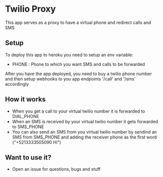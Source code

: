 # Twilio Proxy

This app serves as a proxy to have a virtual phone and redirect calls and SMS

## Setup

To deploy this app to heroku you need to setup an env variable:

 * PHONE : Phone to which you want SMS and calls to be forwarded

After you have the app deployed, you need to buy a twilio phone number
and then setup webhooks to you app endpoints '/call' and '/sms' accordingly


## How it works

* When you get a call to your virtual twilio number it is forwarded to DIAL_PHONE
* When an SMS is received by your virtual twilio number it gets forwarded to SMS_PHONE
* You can also send an SMS from you virtual twilio number by sendind an SMS from SMS_PHONE and adding the receiver phone as the first word ("+5213333505090 Hi")

## Want to use it?

* Open an issue for questions, bugs and stuff
